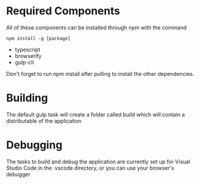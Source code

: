 # Required Components

All of these components can be installed through npm with the command

``` npm install -g [package] ```

- typescript
- browserify
- gulp-cli

Don't forget to run npm install after pulling to install the other dependencies.

# Building

The default gulp task will create a folder called build which will contain a distributable of the application

# Debugging

The tasks to build and debug the application are currently set up for Visual Studio Code in the .vscode directory, or you can use your browser's debugger.